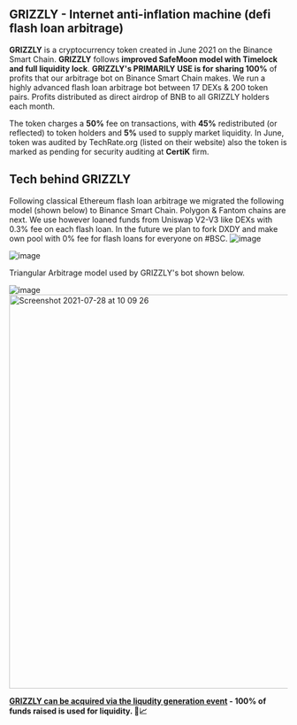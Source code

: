 ## GRIZZLY - Internet anti-inflation machine (defi flash loan arbitrage)

<b>GRIZZLY</b> is a cryptocurrency token created in June 2021 on the Binance Smart Chain. <b>GRIZZLY</b> follows <b>improved SafeMoon model with Timelock and full liquidity lock</b>. <b>GRIZZLY's PRIMARILY USE is for sharing 100%</b> of profits that our arbitrage bot on Binance Smart Chain makes. We run a highly advanced flash loan arbitrage bot between 17 DEXs & 200 token pairs. Profits distributed as direct airdrop of BNB to all GRIZZLY holders each month.

The token charges a <b>50%</b> fee on transactions, with <b>45%</b> redistributed (or reflected) to token holders and <b>5%</b> used to supply market liquidity. In June, token was audited by TechRate.org (listed on their website) also the token is marked as pending for security auditing at <b>CertiK</b> firm.

## Tech behind GRIZZLY
Following classical Ethereum flash loan arbitrage we migrated the following model (shown below) to Binance Smart Chain. Polygon & Fantom chains are next. We use however loaned funds from Uniswap V2-V3 like DEXs with 0.3% fee on each flash loan. In the future we plan to fork DXDY and make own pool with 0% fee for flash loans for everyone on #BSC.
![image](https://user-images.githubusercontent.com/82381305/127278783-402c31b4-a170-4e9c-af46-4f839531e5f2.png)

![image](https://user-images.githubusercontent.com/82381305/127279247-15a757a2-2d1c-4c1f-b474-59245ffc7edf.png)

Triangular Arbitrage model used by GRIZZLY's bot shown below.

![image](https://user-images.githubusercontent.com/82381305/127279317-b85bd8a8-9031-473a-b54b-2b91fc982a76.png)
<img width="712" alt="Screenshot 2021-07-28 at 10 09 26" src="https://user-images.githubusercontent.com/82381305/127279511-671b5c99-f3b1-46a3-9cd1-295281268b71.png">

<b>[GRIZZLY can be acquired via the liqudity generation event](https://invest.bears.finance) - 100% of funds raised is used for liquidity. 🐻📈</b>
